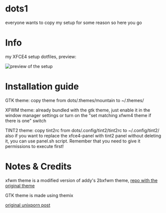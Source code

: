 # dots1
everyone wants to copy my setup for some reason so here you go

# Info
my XFCE4 setup dotfiles, preview:

![preview of the setup](https://github.com/terackYT/dots1/blob/main/preview.png)

# Installation guide
GTK theme: copy theme from dots/.themes/mountain to ~/.themes/

XFWM theme: already bundled with the gtk theme, just enable it in the window manager settings or turn on the "set matching xfwm4 theme if there is one" switch

TINT2 theme: copy tint2rc from dots/.config/tint2/tint2rc to ~/.config/tint2/ also if you want to replace the xfce4-panel with tint2 panel without deleting it, you can use panel.sh script. Remember that you need to give it permissions to execute first!

# Notes & Credits
xfwm theme is a modified version of addy's 2bxfwm theme, [repo with the original theme](https://github.com/addy-dclxvi/xfwm4-theme-collections)

GTK theme is made using themix

[original unixporn post](https://www.reddit.com/r/unixporn/comments/1dmimuo/xfce_this_is_the_reason_i_switched_to_linux)
